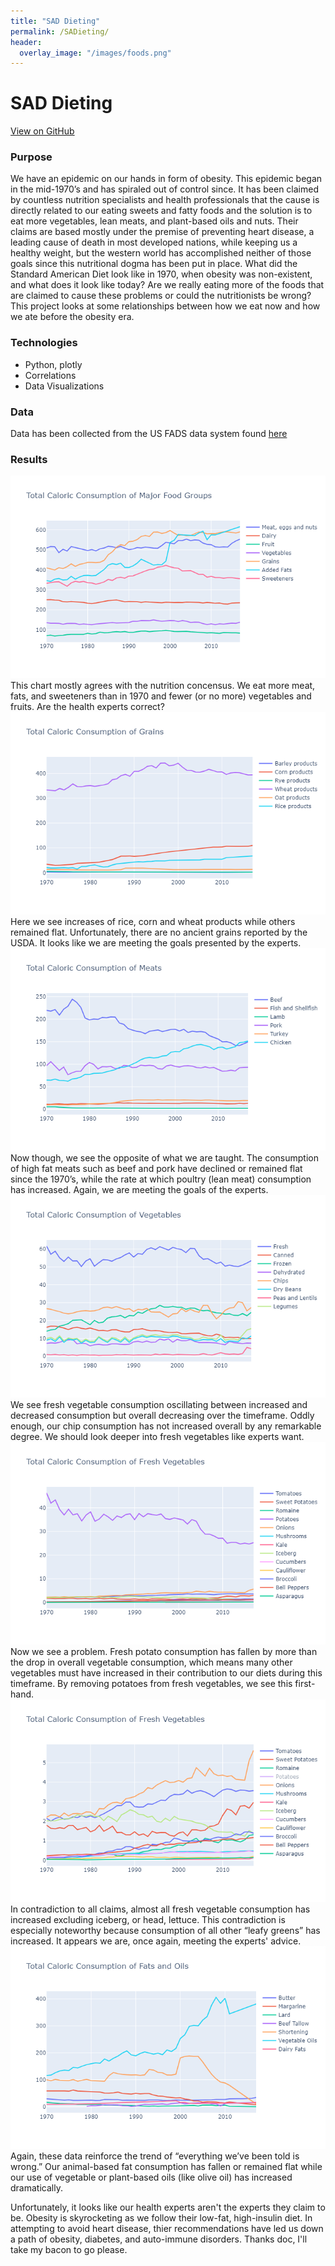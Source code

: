 ```yaml
---
title: "SAD Dieting"
permalink: /SADieting/
header:
  overlay_image: "/images/foods.png"
---
```

# SAD Dieting
[View on GitHub](https://github.com/midumass/SADieting/tree/master/) 

### Purpose
We have an epidemic on our hands in form of obesity. This epidemic began in the mid-1970’s and has spiraled out of control since. It has been claimed by countless nutrition specialists and health professionals that the cause is directly related to our eating sweets and fatty foods and the solution is to eat more vegetables, lean meats, and plant-based oils and nuts. Their claims are based mostly under the premise of preventing heart disease, a leading cause of death in most developed nations, while keeping us a healthy weight, but the western world has accomplished neither of those goals since this nutritional dogma has been put in place. What did the Standard American Diet look like in 1970, when obesity was non-existent, and what does it look like today? Are we really eating more of the foods that are claimed to cause these problems or could the nutritionists be wrong? This project looks at some relationships between how we eat now and how we ate before the obesity era.

### Technologies
* Python, plotly
* Correlations
* Data Visualizations

### Data
Data has been collected from the US FADS data system found [here](https://www.ers.usda.gov/data-products/food-availability-per-capita-data-system/)

### Results
![Totals](images/SADieting/total.png)
This chart mostly agrees with the nutrition concensus. We eat more meat, fats, and sweeteners than in 1970 and fewer (or no more) vegetables and fruits. Are the health experts correct?
![Grains](images/SADieting/grains.png)
Here we see increases of rice, corn and wheat products while others remained flat. Unfortunately, there are no ancient grains reported by the USDA. It looks like we are meeting the goals presented by the experts.
![Meats](images/SADieting/meats.png)
Now though, we see the opposite of what we are taught. The consumption of high fat meats such as beef and pork have declined or remained flat since the 1970’s, while the rate at which poultry (lean meat) consumption has increased. Again, we are meeting the goals of the experts.
![Vegetables](images/SADieting/vegetables.png)
We see fresh vegetable consumption oscillating between increased and decreased consumption but overall decreasing over the timeframe. Oddly enough, our chip consumption has not increased overall by any remarkable degree. We should look deeper into fresh vegetables like experts want.
![Fresh](images/SADieting/fresh.png)
Now we see a problem. Fresh potato consumption has fallen by more than the drop in overall vegetable consumption, which means many other vegetables must have increased in their contribution to our diets during this timeframe. By removing potatoes from fresh vegetables, we see this first-hand.
![Fresh without Potatoes](images/SADieting/fresh_nopot.png)
In contradiction to all claims, almost all fresh vegetable consumption has increased excluding iceberg, or head, lettuce. This contradiction is especially noteworthy because consumption of all other “leafy greens” has increased. It appears we are, once again, meeting the experts' advice.
![Fats and Oils](images/SADieting/fats.png)
Again, these data reinforce the trend of “everything we’ve been told is wrong.” Our animal-based fat consumption has fallen or remained flat while our use of vegetable or plant-based oils (like olive oil) has increased dramatically. 

Unfortunately, it looks like our health experts aren't the experts they claim to be. Obesity is skyrocketing as we follow their low-fat, high-insulin diet. In attempting to avoid heart disease, thier recommendations have led us down a path of obesity, diabetes, and auto-immune disorders. Thanks doc, I'll take my bacon to go please.